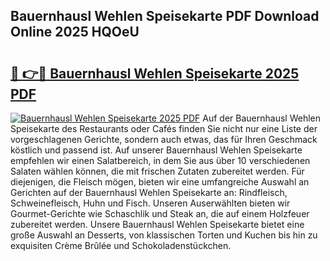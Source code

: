 ## Bauernhausl Wehlen Speisekarte PDF Download Online 2025 HQOeU

# <h2><a href="http://gc9hrg.nevu.top/?p=Bauernhausl+Wehlen+Speisekarte">🔗 👉🔴 Bauernhausl Wehlen Speisekarte 2025 PDF</a></h2>

[![Bauernhausl Wehlen Speisekarte 2025 PDF](https://i.imgur.com/dBaPXMq.png)](http://gc9hrg.nevu.top/?p=Bauernhausl+Wehlen+Speisekarte)
Auf der Bauernhausl Wehlen Speisekarte des Restaurants oder Cafés finden Sie nicht nur eine Liste der vorgeschlagenen Gerichte, sondern auch etwas, das für Ihren Geschmack köstlich und passend ist. Auf unserer Bauernhausl Wehlen Speisekarte empfehlen wir einen Salatbereich, in dem Sie aus über 10 verschiedenen Salaten wählen können, die mit frischen Zutaten zubereitet werden. Für diejenigen, die Fleisch mögen, bieten wir eine umfangreiche Auswahl an Gerichten auf der Bauernhausl Wehlen Speisekarte an: Rindfleisch, Schweinefleisch, Huhn und Fisch. Unseren Auserwählten bieten wir Gourmet-Gerichte wie Schaschlik und Steak an, die auf einem Holzfeuer zubereitet werden. Unsere Bauernhausl Wehlen Speisekarte bietet eine große Auswahl an Desserts, von klassischen Torten und Kuchen bis hin zu exquisiten Crème Brûlée und Schokoladenstückchen.
